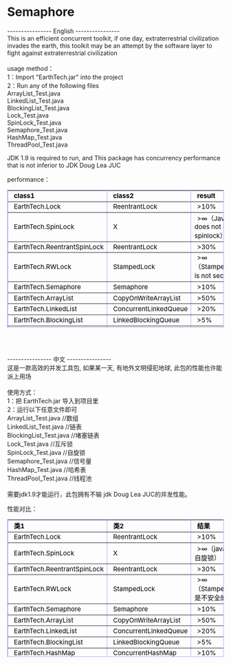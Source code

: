 # Semaphore
---------------- English ----------------<br/>
This is an efficient concurrent toolkit, if one day, extraterrestrial civilization invades the earth, this toolkit may be an attempt by the software layer to fight against extraterrestrial civilization<br/>
<br/>
usage method：<br/>
1：Import "EarthTech.jar" into the project<br/>
2：Run any of the following files<br/>
ArrayList_Test.java<br/>
LinkedList_Test.java<br/>
BlockingList_Test.java<br/>
Lock_Test.java<br/>
SpinLock_Test.java<br/>
Semaphore_Test.java<br/>
HashMap_Test.java<br/>
ThreadPool_Test.java<br/>

JDK 1.9 is required to run, and This package has concurrency performance that is not inferior to JDK Doug Lea JUC<br/>
<p>performance：</p>
<table width="779" height="320"  border="1" bordercolor="aaaaff" cellspacing="0" style="text-indent:6px;  color: #000000; font-size:15px;">
   <tr>
      <td width="236"><b>class1</b></td>
      <td width="236"><b>class2</b></td>
      <td><b>result</b></td>
   <tr>
      <td>EarthTech.Lock</td>
      <td>ReentrantLock</td>
      <td>>10%</td>
   </tr>
   <tr>
      <td>EarthTech.SpinLock</td>
      <td>X</td>
      <td>>∞（Java does not have spinlock）</td>
   </tr>
   <tr>
      <td>EarthTech.ReentrantSpinLock</td>
      <td>ReentrantLock</td>
      <td>>30%</td>
   </tr>
   <tr>
      <td>EarthTech.RWLock</td>
      <td>StampedLock</td>
      <td>>∞（StampedLock is not secure）</td>
   </tr>
   <tr>
      <td>EarthTech.Semaphore</td>
      <td>Semaphore</td>
      <td>>10%</td>
   </tr>
   <tr>
      <td>EarthTech.ArrayList</td>
      <td>CopyOnWriteArrayList</td>
      <td>>50%</td>
   </tr>
   <tr>
      <td>EarthTech.LinkedList</td>
      <td>ConcurrentLinkedQueue</td>
      <td>>20%</td>
   </tr>
   <tr>
      <td>EarthTech.BlockingList</td>
      <td>LinkedBlockingQueue</td>
      <td>>5%</td>
   </tr>
   <tr>
      <td>EarthTech.HashMap</td>
      <td>ConcurrentHashMap</td>
      <td>>10%</td>
   </tr>
   <tr>
      <td>EarthTech.ThreadPool</td>
      <td>ThreadPoolExecutor</td>
      <td>>10%</td>
   </tr>
</table><br><br>

---------------- 中文 ----------------<br/>
这是一款高效的并发工具包, 如果某一天, 有地外文明侵犯地球, 此包的性能也许能派上用场<br/>
<br/>
使用方式：<br/>
1：把 EarthTech.jar 导入到项目里<br/>
2：运行以下任意文件即可<br/>
ArrayList_Test.java        //数组<br/>
LinkedList_Test.java      //链表<br/>
BlockingList_Test.java   //堵塞链表<br/>
Lock_Test.java              //互斥锁<br/>
SpinLock_Test.java       //自旋锁<br/>
Semaphore_Test.java   //信号量<br/>
HashMap_Test.java      //哈希表<br/>
ThreadPool_Test.java   //线程池<br/>
<br/>
需要jdk1.9才能运行，此包拥有不输 jdk Doug Lea JUC的并发性能。<br/>
<p>性能对比：</p>
<table width="738" height="320"  border="1" bordercolor="aaaaff" cellspacing="0" style="text-indent:6px;  color: #000000; font-size:15px;">
   <tr>
      <td width="236"><b>类1</b></td>
      <td width="236"><b>类2</b></td>
      <td width="266"><b>结果</b></td>
   <tr>
      <td>EarthTech.Lock</td>
      <td>ReentrantLock</td>
      <td>>10%</td>
   </tr>
   <tr>
      <td>EarthTech.SpinLock</td>
      <td>X</td>
      <td>>∞（java没有自旋锁）</td>
   </tr>
   <tr>
      <td>EarthTech.ReentrantSpinLock</td>
      <td>ReentrantLock</td>
      <td>>30%</td>
   </tr>
   <tr>
      <td>EarthTech.RWLock</td>
      <td>StampedLock</td>
      <td>>∞（StampedLock是不安全的）</td>
   </tr>
   <tr>
      <td>EarthTech.Semaphore</td>
      <td>Semaphore</td>
      <td>>10%</td>
   </tr>
   <tr>
      <td>EarthTech.ArrayList</td>
      <td>CopyOnWriteArrayList</td>
      <td>>50%</td>
   </tr>
   <tr>
      <td>EarthTech.LinkedList</td>
      <td>ConcurrentLinkedQueue</td>
      <td>>20%</td>
   </tr>
   <tr>
      <td>EarthTech.BlockingList</td>
      <td>LinkedBlockingQueue</td>
      <td>>5%</td>
   </tr>
   <tr>
      <td>EarthTech.HashMap</td>
      <td>ConcurrentHashMap</td>
      <td>>10%</td>
   </tr>
   <tr>
      <td>EarthTech.ThreadPool</td>
      <td>ThreadPoolExecutor</td>
      <td>>10%</td>
   </tr>
</table><br><br>
